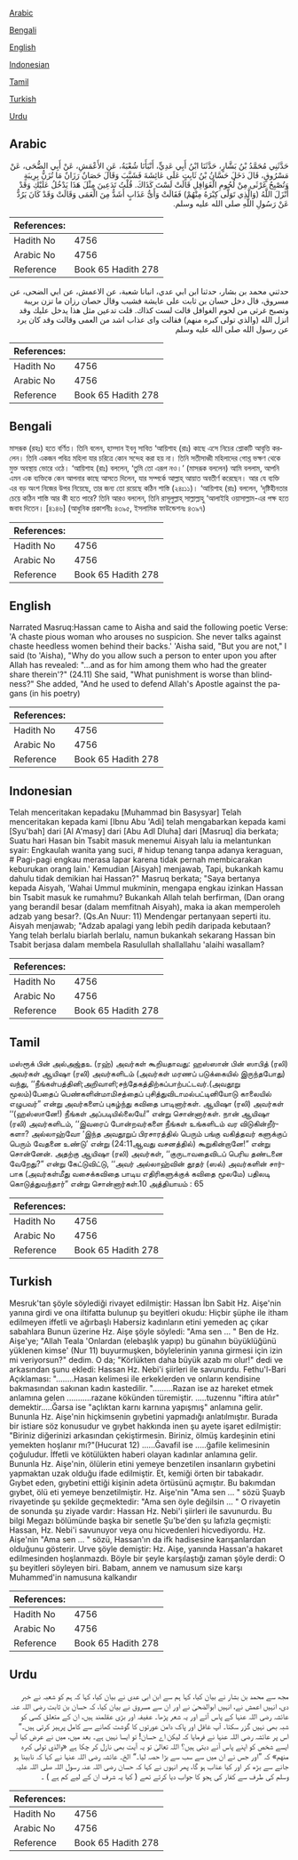 [Arabic](#arabic)

[Bengali](#bengali)

[English](#english)

[Indonesian](#indonesian)

[Tamil](#tamil)

[Turkish](#turkish)

[Urdu](#urdu)

## Arabic


<div dir="rtl" lang="ar" style={{fontSize:'larger',backgroundColor:'#f8f9fa',padding:20}}>
حَدَّثَنِي مُحَمَّدُ بْنُ بَشَّارٍ، حَدَّثَنَا ابْنُ أَبِي عَدِيٍّ، أَنْبَأَنَا شُعْبَةُ، عَنِ الأَعْمَشِ، عَنْ أَبِي الضُّحَى، عَنْ مَسْرُوقٍ، قَالَ دَخَلَ حَسَّانُ بْنُ ثَابِتٍ عَلَى عَائِشَةَ فَشَبَّبَ وَقَالَ حَصَانٌ رَزَانٌ مَا تُزَنُّ بِرِيبَةٍ وَتُصْبِحُ غَرْثَى مِنْ لُحُومِ الْغَوَافِلِ قَالَتْ لَسْتَ كَذَاكَ‏.‏ قُلْتُ تَدَعِينَ مِثْلَ هَذَا يَدْخُلُ عَلَيْكِ وَقَدْ أَنْزَلَ اللَّهُ ‏(‏وَالَّذِي تَوَلَّى كِبْرَهُ مِنْهُمْ‏)‏ فَقَالَتْ وَأَىُّ عَذَابٍ أَشَدُّ مِنَ الْعَمَى وَقَالَتْ وَقَدْ كَانَ يَرُدُّ عَنْ رَسُولِ اللَّهِ صلى الله عليه وسلم‏.‏
</div>
<div style={{backgroundColor:'#f8f9fa',padding:20, marginBottom: 10}}><table> <thead> <tr> <th>References:</th> <th></th> </tr> </thead> <tbody><tr><td>Hadith No</td><td>4756</td></tr><tr><td>Arabic No</td><td>4756</td></tr><tr><td>Reference</td><td>Book 65 Hadith 278</td></tr></tbody></table></div>


<div dir="rtl" lang="ar" style={{fontSize:'larger',backgroundColor:'#f8f9fa',padding:20}}>
حدثني محمد بن بشار، حدثنا ابن ابي عدي، انبانا شعبة، عن الاعمش، عن ابي الضحى، عن مسروق، قال دخل حسان بن ثابت على عايشة فشبب وقال حصان رزان ما تزن بريبة وتصبح غرثى من لحوم الغوافل قالت لست كذاك. قلت تدعين مثل هذا يدخل عليك وقد انزل الله (والذي تولى كبره منهم) فقالت واى عذاب اشد من العمى وقالت وقد كان يرد عن رسول الله صلى الله عليه وسلم
</div>
<div style={{backgroundColor:'#f8f9fa',padding:20, marginBottom: 10}}><table> <thead> <tr> <th>References:</th> <th></th> </tr> </thead> <tbody><tr><td>Hadith No</td><td>4756</td></tr><tr><td>Arabic No</td><td>4756</td></tr><tr><td>Reference</td><td>Book 65 Hadith 278</td></tr></tbody></table></div>

## Bengali


<div dir="ltr" lang="bn" style={{fontSize:'larger',backgroundColor:'#f8f9fa',padding:20}}>
মাসরূক (রহঃ) হতে বর্ণিত। তিনি বলেন, হাস্সান ইবনু সাবিত ‘আয়িশাহ (রাঃ) কাছে এসে নিচের শ্লোকটি আবৃত্তি করলেন। তিনি একজন পবিত্র মহিলা যার চরিত্রে কোন সন্দেহ করা হয় না। তিনি সতীসাধ্বী মহিলাদের গোশ্ত ভক্ষণ থেকে মুক্ত অবস্থায় ভোরে ওঠে। ‘আয়িশাহ (রাঃ) বললেন, ‘তুমি তো এরূপ নও।’ (মাসরূক বললেন) আমি বললাম, আপনি এমন এক ব্যক্তিকে কেন আপনার কাছে আসতে দিলেন, যার সম্পর্কে আল্লাহ্ আয়াত অবতীর্ণ করেছেন। আর যে ব্যক্তি এর বড় অংশ নিজের উপর নিয়েছে, তার জন্য তো রয়েছে কঠিন শাস্তি (২৪ঃ১১)। ‘আয়িশাহ (রাঃ) বললেন, ‘দৃষ্টিহীনতার চেয়ে কঠিন শাস্তি আর কী হতে পারে? তিনি আরও বললেন, তিনি রাসূলুল্লাহ্ সাল্লাল্লাহু ‘আলাইহি ওয়াসাল্লাম-এর পক্ষ হতে জবাব দিতেন। [৪১৪৬] (আধুনিক প্রকাশনীঃ ৪৩৯৫, ইসলামিক ফাউন্ডেশনঃ ৪৩৯৭)
</div>
<div style={{backgroundColor:'#f8f9fa',padding:20, marginBottom: 10}}><table> <thead> <tr> <th>References:</th> <th></th> </tr> </thead> <tbody><tr><td>Hadith No</td><td>4756</td></tr><tr><td>Arabic No</td><td>4756</td></tr><tr><td>Reference</td><td>Book 65 Hadith 278</td></tr></tbody></table></div>

## English


<div dir="ltr" lang="en" style={{fontSize:'larger',backgroundColor:'#f8f9fa',padding:20}}>
Narrated Masruq:Hassan came to Aisha and said the following poetic Verse: 'A chaste pious woman who arouses no suspicion. She never talks against chaste heedless women behind their backs.' 'Aisha said, "But you are not," I said (to 'Aisha), "Why do you allow such a person to enter upon you after Allah has revealed: "...and as for him among them who had the greater share therein'?" (24.11) She said, "What punishment is worse than blindness?" She added, "And he used to defend Allah's Apostle against the pagans (in his poetry)
</div>
<div style={{backgroundColor:'#f8f9fa',padding:20, marginBottom: 10}}><table> <thead> <tr> <th>References:</th> <th></th> </tr> </thead> <tbody><tr><td>Hadith No</td><td>4756</td></tr><tr><td>Arabic No</td><td>4756</td></tr><tr><td>Reference</td><td>Book 65 Hadith 278</td></tr></tbody></table></div>

## Indonesian


<div dir="ltr" lang="id" style={{fontSize:'larger',backgroundColor:'#f8f9fa',padding:20}}>
Telah menceritakan kepadaku [Muhammad bin Basysyar] Telah menceritakan kepada kami [Ibnu Abu 'Adi] telah mengabarkan kepada kami [Syu'bah] dari [Al A'masy] dari [Abu Adl Dluha] dari [Masruq] dia berkata; Suatu hari Hasan bin Tsabit masuk menemui Aisyah lalu ia melantunkan syair: Engkaulah wanita yang suci, # hidup tenang tanpa adanya keraguan, # Pagi-pagi engkau merasa lapar karena tidak pernah membicarakan keburukan orang lain.' Kemudian [Aisyah] menjawab, Tapi, bukankah kamu dahulu tidak demikian hai Hassan?" Masruq berkata; "Saya bertanya kepada Aisyah, 'Wahai Ummul mukminin, mengapa engkau izinkan Hassan bin Tsabit masuk ke rumahmu? Bukankah Allah telah berfirman, (Dan orang yang berandil besar (dalam memfitnah Aisyah), maka ia akan memperoleh adzab yang besar?. (Qs.An Nuur: 11) Mendengar pertanyaan seperti itu. Aisyah menjawab; "Adzab apalagi yang lebih pedih daripada kebutaan? Yang telah berlalu biarlah berlalu, namun bukankah sekarang Hassan bin Tsabit berjasa dalam membela Rasulullah shallallahu 'alaihi wasallam?
</div>
<div style={{backgroundColor:'#f8f9fa',padding:20, marginBottom: 10}}><table> <thead> <tr> <th>References:</th> <th></th> </tr> </thead> <tbody><tr><td>Hadith No</td><td>4756</td></tr><tr><td>Arabic No</td><td>4756</td></tr><tr><td>Reference</td><td>Book 65 Hadith 278</td></tr></tbody></table></div>

## Tamil


<div dir="ltr" lang="ta" style={{fontSize:'larger',backgroundColor:'#f8f9fa',padding:20}}>
மஸ்ரூக் பின் அல்அஜ்தஉ (ரஹ்) அவர்கள் கூறியதாவது: ஹஸ்ஸான் பின் ஸாபித் (ரலி) அவர்கள் ஆயிஷா (ரலி) அவர்களிடம் (அவர்கள் மரணப் படுக்கையில் இருந்தபோது) வந்து, ‘‘நீங்கள்பத்தினி;அறிவாளி;சந்தேகத்திற்கப்பாற்பட்டவர்.(அவதூறு மூலம்)பேதைப் பெண்களின்மாமிசத்தைப் புசித்துவிடாமல்பட்டினியோடு காலையில் எழுபவர்” என்று அவர்களைப் புகழ்ந்து கவிதை பாடினார்கள். ஆயிஷா (ரலி) அவர்கள் ‘‘(ஹஸ்ஸானே!) நீங்கள் அப்படியில்லையே!” என்று சொன்னார்கள். நான் ஆயிஷா (ரலி) அவர்களிடம், ‘‘இவரைப் போன்றவர்களை நீங்கள் உங்களிடம் வர விடுகின்றீர்களா? அல்லாஹ்வோ ‘இந்த அவதூறுப் பிரசாரத்தில் பெரும் பங்கு வகித்தவர் களுக்குப் பெரும் வேதனை உண்டு’ என்று (24:11ஆவது வசனத்தில்) கூறுகின்றானே!” என்று சொன்னேன். அதற்கு ஆயிஷா (ரலி) அவர்கள், ‘‘குருடாவதைவிடப் பெரிய தண்டனை வேறேது?” என்று கேட்டுவிட்டு, ‘‘அவர் அல்லாஹ்வின் தூதர் (ஸல்) அவர்களின் சார்பாக (அவர்கள்மீது வசைக்கவிதை பாடிய எதிரிகளுக்குக் கவிதை மூலமே) பதிலடி கொடுத்துவந்தார்” என்று சொன்னார்கள்.10 அத்தியாயம் : 65
</div>
<div style={{backgroundColor:'#f8f9fa',padding:20, marginBottom: 10}}><table> <thead> <tr> <th>References:</th> <th></th> </tr> </thead> <tbody><tr><td>Hadith No</td><td>4756</td></tr><tr><td>Arabic No</td><td>4756</td></tr><tr><td>Reference</td><td>Book 65 Hadith 278</td></tr></tbody></table></div>

## Turkish


<div dir="ltr" lang="tr" style={{fontSize:'larger',backgroundColor:'#f8f9fa',padding:20}}>
Mesruk'tan şöyle söylediği rivayet edilmiştir: Hassan İbn Sabit Hz. Aişe'nin yanına girdi ve ona iltifatta bulunup şu beyitleri okudu: Hiçbir şüphe ile itham edilmeyen iffetli ve ağırbaşlı Habersiz kadınların etini yemeden aç çıkar sabahlara Bunun üzerine Hz. Aişe şöyle söyledi: "Ama sen ... " Ben de Hz. Aişe'ye; "Allah Teala 'Onlardan (elebaşlık yapıp) bu günahın büyüklüğünü yüklenen kimse' (Nur 11) buyurmuşken, böylelerinin yanına girmesi için izin mi veriyorsun?" dedim. O da; "Körlükten daha büyük azab mı olur!" dedi ve arkasından şunu ekledi: Hassan Hz. Nebi'i şiirleri ile savunurdu. Fethu'l-Bari Açıklaması: "........Hasan kelimesi ile erkeklerden ve onların kendisine bakmasından sakınan kadın kastedilir. ".........Razan ise az hareket etmek anlamına gelen ...........razane kökünden türemiştir. .....tuzennu "iftira atılır" demektir.....Ğarsa ise "açlıktan karnı karnına yapışmış" anlamına gelir. Bununla Hz. Aişe'nin hiçkimsenin gıybetini yapmadığı anlatılmıştır. Burada bir istiare söz konusudur ve gıybet hakkında inen şu ayete işaret edilmiştir: "Biriniz diğerinizi arkasından çekiştirmesin. Biriniz, ölmüş kardeşinin etini yemekten hoşlanır mı?"(Hucurat 12) ......Ğavafil ise .....ğafile kelimesinin çoğuludur. İffetli ve kötülükten haberi olayan kadınlar anlamına gelir. Bununla Hz. Aişe'nin, ölülerin etini yemeye benzetilen insanların gıybetini yapmaktan uzak olduğu ifade edilmiştir. Et, kemiği örten bir tabakadır. Gıybet eden, gıybetini ettiği kişinin adeta örtüsünü açmıştır. Bu bakımdan gıybet, ölü eti yemeye benzetilmiştir. Hz. Aişe'nin "Ama sen ... " sözü Şuayb rivayetinde şu şekilde geçmektedir: "Ama sen öyle değilsin ... " O rivayetin de sonunda şu ziyade vardır: Hassan Hz. Nebi'i şiirleri ile savunurdu. Bu bilgi Megazı bölümünde başka bir senetle Şu'be'den şu lafızIa geçmişti: Hassan, Hz. Nebi'i savunuyor veya onu hicvedenleri hicvediyordu. Hz. Aişe'nin "Ama sen ... " sözü, Hassan'ın da ifk hadisesine karışanlardan olduğunu gösterir. Urve şöyle demiştir: Hz. Aişe, yanında Hassan'a hakaret edilmesinden hoşlanmazdı. Böyle bir şeyle karşılaştığı zaman şöyle derdi: O şu beyitleri söyleyen biri. Babam, annem ve namusum size karşı Muhammed'in namusuna kalkandır
</div>
<div style={{backgroundColor:'#f8f9fa',padding:20, marginBottom: 10}}><table> <thead> <tr> <th>References:</th> <th></th> </tr> </thead> <tbody><tr><td>Hadith No</td><td>4756</td></tr><tr><td>Arabic No</td><td>4756</td></tr><tr><td>Reference</td><td>Book 65 Hadith 278</td></tr></tbody></table></div>

## Urdu


<div dir="rtl" lang="ur" style={{fontSize:'larger',backgroundColor:'#f8f9fa',padding:20}}>
مجھ سے محمد بن بشار نے بیان کیا، کہا ہم سے ابن ابی عدی نے بیان کیا، کہا کہ ہم کو شعبہ نے خبر دی، انہیں اعمش نے، انہیں ابوالضحیٰ نے اور ان سے مسروق نے بیان کیا، کہ حسان بن ثابت رضی اللہ عنہ عائشہ رضی اللہ عنہا کے پاس آئے اور یہ شعر پڑھا۔ عفیفہ اور بڑی عقلمند ہیں، ان کے متعلق کسی کو شبہ بھی نہیں گزر سکتا۔ آپ غافل اور پاک دامن عورتوں کا گوشت کھانے سے کامل پرہیز کرتی ہیں۔“ اس پر عائشہ رضی اللہ عنہا نے فرمایا کہ لیکن اے حسان! تو ایسا نہیں ہے۔ بعد میں، میں نے عرض کیا آپ ایسے شخص کو اپنے پاس آنے دیتی ہیں؟ اللہ تعالیٰ تو یہ آیت بھی نازل کر چکا ہے «والذي تولى كبره منهم‏» کہ ”اور جس نے ان میں سے سب سے بڑا حصہ لیا۔“ الخ۔ عائشہ رضی اللہ عنہا نے کہا کہ نابینا ہو جانے سے بڑھ کر اور کیا عذاب ہو گا، پھر انہوں نے کہا کہ حسان رضی اللہ عنہ رسول اللہ صلی اللہ علیہ وسلم کی طرف سے کفار کی ہجو کا جواب دیا کرتے تھے ( کیا یہ شرف ان کے لیے کم ہے ) ۔
</div>
<div style={{backgroundColor:'#f8f9fa',padding:20, marginBottom: 10}}><table> <thead> <tr> <th>References:</th> <th></th> </tr> </thead> <tbody><tr><td>Hadith No</td><td>4756</td></tr><tr><td>Arabic No</td><td>4756</td></tr><tr><td>Reference</td><td>Book 65 Hadith 278</td></tr></tbody></table></div>